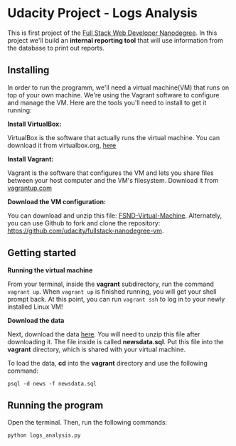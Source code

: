 # Udacity Project - Logs Analysis

This is first project of the [Full Stack Web Developer Nanodegree](https://www.udacity.com/course/full-stack-web-developer-nanodegree--nd004). In this project we'll build an **internal reporting tool** that will use information from the database to print out reports. 

## Installing 

In order to run the programm, we'll need a virtual machine(VM) that runs on top of your own machine. We're using the Vagrant software to configure and manage the VM. Here are the tools you'll need to install to get it running:

**Install VirtualBox:**

VirtualBox is the software that actually runs the virtual machine. You can download it from virtualbox.org, [here](https://www.virtualbox.org/wiki/Download_Old_Builds_5_1)

**Install Vagrant:**

Vagrant is the software that configures the VM and lets you share files between your host computer and the VM's filesystem. Download it from [vagrantup.com](https://www.vagrantup.com/downloads.html)

**Download the VM configuration:**

You can download and unzip this file: [FSND-Virtual-Machine](https://s3.amazonaws.com/video.udacity-data.com/topher/2018/April/5acfbfa3_fsnd-virtual-machine/fsnd-virtual-machine.zip). Alternately, you can use Github to fork and clone the repository: https://github.com/udacity/fullstack-nanodegree-vm.

## Getting started

**Running the virtual machine**

From your terminal, inside the **vagrant** subdirectory, run the command `vagrant up`. When `vagrant up` is finished running, you will get your shell prompt back. At this point, you can run `vagrant ssh` to log in to your newly installed Linux VM!

**Download the data**

Next, download the data [here](https://github.com/jaytoy/udacity-fullstack-nanodegree/tree/master/Downloads). You will need to unzip this file after downloading it. The file inside is called **newsdata.sql**. Put this file into the **vagrant** directory, which is shared with your virtual machine.

To load the data, **cd** into the **vagrant** directory and use the following command: 

```
psql -d news -f newsdata.sql
```

## Running the program
Open the terminal. Then, run the following commands:

```
python logs_analysis.py
```